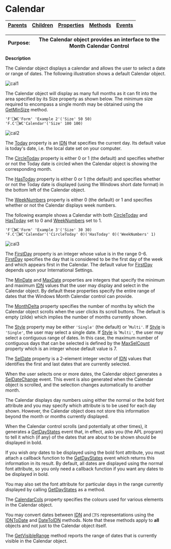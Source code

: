 




<h1 class="heading"><span class="name">Calendar</span></h1>

| [Parents](../ParentLists/Calendar.htm) | [Children](../ChildLists/Calendar.htm) | [Properties](../PropLists/Calendar.htm) | [Methods](../MethodLists/Calendar.htm) | [Events](../EventLists/Calendar.htm) |
| --- | --- | --- | --- | ---  |


| Purpose: | The Calendar object provides an interface to the Month Calendar Control |
| --- | ---  |


**Description**


The Calendar object displays a calendar and allows the user to select a date or range of dates. The following illustration shows a default Calendar object.



![cal1](../img/cal1.gif)


The Calendar object will display as many full months as it can fit into the area specified by its Size property as shown below. The minimum size required to encompass a single month may be obtained using the [GetMinSize](../a-z/getminsize.md) method.
```apl
'F'⎕WC'Form' 'Example 2'('Size' 50 50)
'F.C'⎕WC'Calendar'('Size' 100 100)
```


![cal2](../img/cal2.gif)


The [Today](../a-z/today.md) property is an [IDN](../Miscellaneous/International%20Day%20Number.htm) that specifies the current day. Its default value is today's date, i.e. the local date set on your computer.


The [CircleToday](../a-z/circletoday.md) property is either 0 or 1 (the default) and specifies whether or not the Today date is circled when the Calendar object is showing the corresponding month.


The [HasToday](../a-z/hastoday.md) property is either 0 or 1 (the default) and specifies whether or not the Today date is displayed (using the Windows short date format) in the bottom left of the Calendar object.


The [WeekNumbers](../a-z/weeknumbers.md) property is either 0 (the default) or 1 and specifies whether or not the Calendar displays week numbers.


The following example shows a Calendar with both [CircleToday](../a-z/circletoday.md) and [HasToday](../a-z/hastoday.md) set to 0 and [WeekNumbers](../a-z/weeknumbers.md) set to 1.
```apl
'F'⎕WC'Form' 'Example 3'('Size' 30 30)
'F.C'⎕WC'Calendar'('CircleToday' 0)('HasToday' 0)('WeekNumbers' 1)
```


![cal3](../img/cal3.gif)


The [FirstDay](../a-z/firstday.md) property is an integer whose value is in the range 0-6. [FirstDay](../a-z/firstday.md) specifies the day that is considered to be the first day of the week and which appears first in the Calendar. The default value for [FirstDay](../a-z/firstday.md) depends upon your International Settings.


The [MinDate](../a-z/mindate.md) and [MaxDate](../a-z/maxdate.md) properties are integers that specify the minimum and maximum [IDN](../Miscellaneous/International%20Day%20Number.htm) values that the user may display and select in the Calendar object. By default these properties specify the entire range of dates that the Windows Month Calendar control can provide.


The [MonthDelta](../a-z/monthdelta.md) property specifies the number of months by which the Calendar object scrolls when the user clicks its scroll buttons. The default is empty (zilde) which implies the number of months currently shown.


The [Style](../a-z/style.md) property may be either `'Single'` (the default) or '`Multi'`. If [Style](../a-z/style.md) is `'Single'`, the user may select a single date. If [Style](../a-z/style.md) is '`Multi'`, the user may select a contiguous range of dates. In this case, the maximum number of contiguous days that can be selected is defined by the [MaxSelCount](../a-z/maxselcount.md) property which is an integer whose default value is 7.


The [SelDate](../a-z/seldate.md) property is a 2-element integer vector of [IDN](../Miscellaneous/International%20Day%20Number.htm) values that identifies the first and last dates that are currently selected.


When the user selects one or more dates, the Calendar object generates a [SelDateChange](../a-z/seldatechange.md) event. This event is also generated when the Calendar object is scrolled, and the selection changes automatically to another month.


The Calendar displays day numbers using either the normal or the bold font attribute and you may specify which attribute is to be used for each day shown. However, the Calendar object does not store this information beyond the month or months currently displayed.


When the Calendar control scrolls (and potentially at other times), it generates a [GetDayStates](../a-z/getdaystates.md) event that, in effect, asks you (the APL program) to tell it which (if any) of the dates that are about to be shown should be displayed in bold.


If you wish *any* dates to be displayed using the bold font attribute, you must attach a callback function to the [GetDayStates](../a-z/getdaystates.md) event which returns this information in its result. By default, all dates are displayed using the normal font attribute, so you only need a callback function if you want any dates to be displayed in bold.


You may also set the font attribute for particular days in the range currently displayed by calling [GetDayStates](../a-z/getdaystates.md) as a method.


The [CalendarCols](../a-z/calendarcols.md) property specifies the colours used for various elements in the Calendar object.


You may convert dates between [IDN](../Miscellaneous/International%20Day%20Number.htm) and `⎕TS` representations using the [IDNToDate](../a-z/idntodate.md) and [DateToIDN](../a-z/datetoidn.md) methods. Note that these methods apply to **all** objects and not just to the Calendar object itself.


The [GetVisibleRange](../a-z/getvisiblerange.md) method reports the range of dates that is currently visible in the Calendar object.


